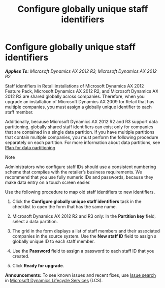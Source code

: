 ﻿---
title: Configure globally unique staff identifiers
TOCTitle: Configure globally unique staff identifiers
ms:assetid: c64f1acc-bff8-4e69-a27f-6d76e1b4b68e
ms:mtpsurl: https://technet.microsoft.com/en-us/library/JJ733499(v=AX.60)
ms:contentKeyID: 49685460
ms.date: 04/18/2014
mtps_version: v=AX.60
---

# Configure globally unique staff identifiers 


_**Applies To:** Microsoft Dynamics AX 2012 R3, Microsoft Dynamics AX 2012 R2_

Staff identifiers in Retail installations of Microsoft Dynamics AX 2012 Feature Pack, Microsoft Dynamics AX 2012 R2, and Microsoft Dynamics AX 2012 R3 are shared globally across companies. Therefore, when you upgrade an installation of Microsoft Dynamics AX 2009 for Retail that has multiple companies, you must assign a globally unique identifier to each staff member.

Additionally, because Microsoft Dynamics AX 2012 R2 and R3 support data partitioning, globally shared staff identifiers can exist only for companies that are contained in a single data partition. If you have multiple partitions that contain multiple companies, you must perform the following procedure separately on each partition. For more information about data partitions, see [Plan for data partitioning](plan-for-data-partitioning.md).


> [!NOTE]
> <P>Administrators who configure staff IDs should use a consistent numbering scheme that complies with the retailer’s business requirements. We recommend that you use fully numeric IDs and passwords, because they make data entry on a touch screen easier.</P>



Use the following procedure to map old staff identifiers to new identifiers.

1.  Click the **Configure globally unique staff identifiers** task in the checklist to open the form that has the same name.

2.  Microsoft Dynamics AX 2012 R2 and R3 only: In the **Partition key** field, select a data partition.

3.  The grid in the form displays a list of staff members and their associated companies in the source system. Use the **New staff ID** field to assign a globally unique ID to each staff member.

4.  Use the **Password** field to assign a password to each staff ID that you created.

5.  Click **Ready for upgrade**.

  
**Announcements:** To see known issues and recent fixes, use [Issue search](http://go.microsoft.com/fwlink/?linkid=389258) in [Microsoft Dynamics Lifecycle Services](http://go.microsoft.com/fwlink/?linkid=306505) (LCS).

